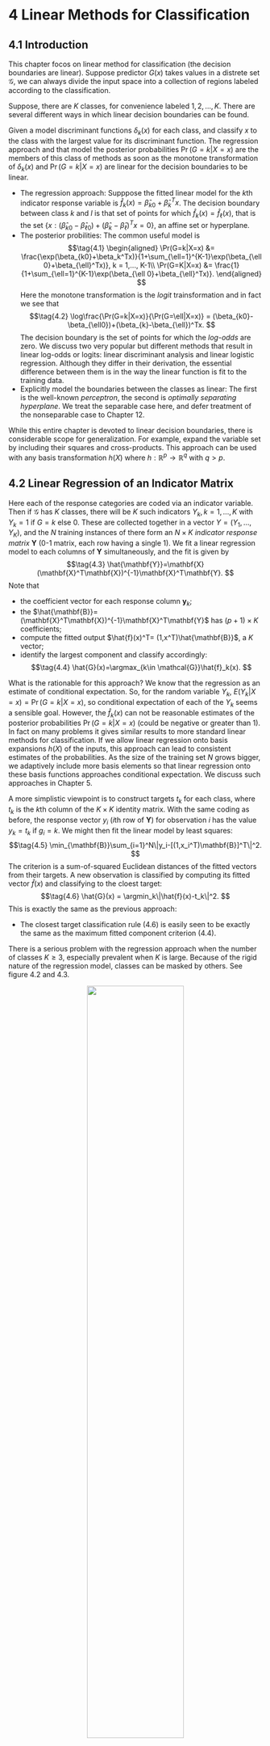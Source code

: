 <!-- <script type="text/javascript" src="http://cdn.mathjax.org/mathjax/latest/MathJax.js?config=TeX-AMS-MML_HTMLorMML"></script>
<script type="text/x-mathjax-config">
    MathJax.Hub.Config({ tex2jax: {inlineMath: [['$', '$']]}, messageStyle: "none" });
</script> -->

# **4 Linear Methods for Classification**

## **4.1 Introduction**

This chapter focos on linear method for classification (the decision boundaries are linear). Suppose predictor $G(x)$ takes values in a distrete set $\mathcal{G}$, we can always divide the input space into a collection of regions labeled according to the classification. 

Suppose, there are $K$ classes, for convenience labeled $1,2,...,K$. There are several different ways in which linear decision boundaries can be found.

Given a model discriminant functions $\delta_k(x)$ for each class, and classify $x$ to the class with the largest value for its discriminant function. The regression approach and that model the posterior probabilities $\Pr(G=k|X=x)$ are the members of this class of methods as soon as the monotone transformation of $\delta_k(x)$ and $\Pr(G=k|X=x)$ are linear for the decision boundaries to be linear. 

- The regression approach: Supppose the fitted linear model for the $k$th indicator response variable is $\hat{f}_k(x)=\hat{\beta}_{k0}+\hat{\beta}_k^Tx$. The decision boundary between class $k$ and $l$ is that set of points for which $\hat{f}_k(x)=\hat{f}_{\ell}(x)$, that is the set $\{x:(\hat{\beta}_{k0}-\hat{\beta}_{\ell 0})+(\hat{\beta}_k-\hat{\beta}_{\ell})^Tx = 0\}$, an affine set or hyperplane.
- The posterior probilities: The common useful model is 
  $$\tag{4.1}
  \begin{aligned}
    \Pr(G=k|X=x) &= \frac{\exp(\beta_{k0}+\beta_k^Tx)}{1+\sum_{\ell=1}^{K-1}\exp(\beta_{\ell 0}+\beta_{\ell}^Tx)}, k = 1,..., K-1\\
     \Pr(G=K|X=x) &= \frac{1}{1+\sum_{\ell=1}^{K-1}\exp(\beta_{\ell 0}+\beta_{\ell}^Tx)}.
  \end{aligned}
  $$
  Here the monotone transformation is the *logit* trainsformation and in fact we see that 
  $$\tag{4.2}
  \log\frac{\Pr(G=k|X=x)}{\Pr(G=\ell|X=x)} = (\beta_{k0}-\beta_{\ell0})+(\beta_{k}-\beta_{\ell})^Tx.
  $$
  The decision boundary is the set of points for which the *log-odds* are zero. We discuss two very popular but different methods that result in linear log-odds or logits: linear discriminant analysis and linear logistic regression. Although they differ in their derivation, the essential difference between them is in the way the linear function is fit to the training data.
- Explicitly model the boundaries between the classes as linear: The first is the well-known *perceptron*, the second is *optimally separating hyperplane*. We treat the separable case here, and defer treatment of the nonseparable case to Chapter 12.

While this entire chapter is devoted to linear decision boundaries, there is considerable scope for generalization. For example, expand the variable set by including their squares and cross-products. This approach can be used with any basis transformation $h(X)$ where $h:\mathbb{R}^p\to \mathbb{R}^q$ with $q > p$.

## **4.2 Linear Regression of an Indicator Matrix**

Here each of the response categories are coded via an indicator variable. Then if $\mathcal{G}$ has $K$ classes, there will be $K$ such indicators $Y_k, k=1,..., K$ with $Y_k=1$ if $G=k$ else $0$. These are collected together in a vector $Y=(Y_1,..., Y_K)$, and the $N$ training instances of there form an $N\times K$ *indicator response matrix* $\mathbf{Y}$ (0-1 matrix, each row having a single 1). We fit a linear regression model to each columns of $\mathbf{Y}$ simultaneously, and the fit is given by 
$$\tag{4.3}
\hat{\mathbf{Y}}=\mathbf{X}(\mathbf{X}^T\mathbf{X})^{-1}\mathbf{X}^T\mathbf{Y}.
$$
Note that 
  - the coefficient vector for each response column $\mathbf{y}_k$;
  - the $\hat{\mathbf{B}}= (\mathbf{X}^T\mathbf{X})^{-1}\mathbf{X}^T\mathbf{Y}$ has $(p+1)\times K$ coefficients;
  - compute the fitted output $\hat{f}(x)^T= (1,x^T)\hat{\mathbf{B}}$, a $K$ vector;
  - identify the largest component and classify accordingly:
  $$\tag{4.4}
  \hat{G}(x)=\argmax_{k\in \mathcal{G}}\hat{f}_k(x).
  $$

What is the rationable for this approach? We know that the regression as an estimate of conditional expectation. So, for the random variable $Y_k$, $E(Y_k|X=x)=\Pr(G=k|X=x)$, so conditional expectation of each of the $Y_k$ seems a sensible goal. However, the $\hat{f}_k(x)$ can not be reasonable estimates of the posterior probabilities $\Pr(G=k|X=x)$ (could be negative or greater than 1). In fact on many problems it gives similar results to more standard linear methods for classification. If we allow linear regression onto basis expansions $h(X)$ of the inputs, this approach can lead to consistent estimates of the probabilities. As the size of the training set $N$ grows bigger, we adaptively include more basis elements so that linear regression onto these basis functions approaches conditional expectation. We discuss such approaches in Chapter 5.

A more simplistic viewpoint is to construct targets $t_k$ for each class, where $t_k$ is the $k$th column of the $K\times K$ identity matrix. With the same coding as before, the response vector $y_i$ ($i$th row of $\mathbf{Y}$) for observation $i$ has the value $y_k=t_k$ if $g_i=k$. We might then fit the linear model by least squares:
$$\tag{4.5}
\min_{\mathbf{B}}\sum_{i=1}^N\|y_i-[(1,x_i^T)\mathbf{B}]^T\|^2.
$$
The criterion is a sum-of-squared Euclidean distances of the fitted vectors from their targets. A new observation is classified by computing its fitted vector $\hat{f}(x)$ and classifying to the cloest target:
$$\tag{4.6}
\hat{G}(x) = \argmin_k\|\hat{f}(x)-t_k\|^2.
$$
This is exactly the same as the previous approach:
   - The closest target classification rule (4.6) is easily seen to be exactly the same as the maximum fitted component criterion (4.4).

There is a serious problem with the regression approach when the number of classes $K \geq 3$, especially prevalent when $K$ is large. Because of the rigid nature of the regression model, classes can be masked by others. See figure 4.2 and 4.3.

<div align=center>
<img src="pic/figure4.2.png" width="61.8%">
</div>

<div align=center>
<img src="pic/figure4.3.png" width="61.8%">
</div>

For the cases in figure 4.3, if there are $K\geq 3$ classes are lined up, polynomial terms up to degress $K-1$ might be needed to resolve them. So in $p$-dimensional input space, one would need general polynomial terms and cross-products of total degree $K − 1$, $O(p^{K−1})$ terms in all, to resolve such worst-case scenarios. The example is extreme, but for large $K$ and small $p$ such maskings naturally occur. As a more realistic illustration, Figure 4.4 is a projection of the training data for a vowel recognition problem onto an informative two-dimensional subspace.

<div align=center>
<img src="pic/figure4.4.png" width="61.8%">
</div>

<div align=center>
<img src="pic/table4.1.png" width="61.8%">
</div>

## **4.3 Linear Discriminant Analysis**

Decision theory for classification (Section 2.4) tells us that we need to know the class posteriors $\Pr(G|X)$ for optimal classification. Suppose $f_k(x)$ is the class-conditional density of $X$ in class $G=k$, and let $\pi_k$ be the prior probability of class $k$, with $\sum_{k=1}^K\pi_k=1$. A simple application of Bayes theorem gives us
$$\tag{4.7}
\Pr(G=k|X=x) = \frac{f_k(x)\pi_k}{\sum_{\ell=1}^Kf_{\ell}(x)\pi_{\ell}}.
$$
We see that in terms of ability to classify, having the $f_k(x)$ is almost equivalent to having the quantity $\Pr(G = k|X = x)$. 

Many techniques are based on models for the class densities:
  - linear and quadratic discriminant analysis use Gaussian densities;
  - more flexible mixtures of Gaussians allow for nonlinear decision boundaries (Section 6.8);
  - general nonparametric density estimates for each class density allow the most flexibility (Section 6.6.2);
  - Naive Bayes models are a variant of the previous case, and assume that each of the class densities are products of marginal densities; that is, they assume that the inputs are conditionally independent in each class (Section 6.6.3).

Suppose that we model each class density as multivariate Gaussian
$$\tag{4.8}
f_k(x) = \frac{1}{(2\pi)^{p/2}|\Sigma_k|^{1/2}}e^{-\frac{1}{2}(x-\mu_k)^T\Sigma_k^{-1}(x-\mu_k)}.
$$

Linear discriminant analysis (LDA) arises in the special case when we assume that the classes have a common covariance matrix $\Sigma_k=\Sigma \quad \forall k$. In comparing two classes $k$ and $\ell$, it is sufficient to look at the log-ratio, and we see that
$$\tag{4.9}
\begin{aligned}
\log \frac{\Pr(G=k|X=x)}{\Pr(G=\ell|X=x)} &= \log\frac{f_k(x)}{f_{\ell}(x)}+\log\frac{\pi_k}{\pi_{\ell}}\\
&=\log\frac{\pi_k}{\pi_{\ell}}-\frac{1}{2}(\mu_k+\mu_{\ell})^T\Sigma^{-1}(\mu_k-\mu_{\ell})+x^T\Sigma^{-1}(\mu_k-\mu_{\ell}),
\end{aligned}
$$
an equation linear in $x$. For any pair of classes $k,\ell$, the decision boundary is the set where $\Pr(G=k|X=x)=\Pr(G=\ell|X=x)$ is linear in $x$; in $p$ dimensions a hyperplane. Figure 4.5 shows an example with three classes from three Gaussian distributions with a common covariance matrix and $p=2$. 

<div align=center>
<img src="pic/figure4.5.png" width="61.8%">
</div>

Notice that the decision boundaries are not the perpendicular bisectors of the line segments joining the centroids. This (perpendicular) would be the case if the covariance $\Sigma$ were spherical $\sigma^2\mathbf{I}$, and the class priors were equal. From (4.9) we see that *linear discriminant functions*

$$\tag{4.10}
\delta_k(x) = x^T\Sigma^{-1}\mu_k-\frac{1}{2}\mu_k^T\Sigma^{-1}\mu_k+\log \pi_k
$$
are an equivalent description of the decision rule, with $G(x)=\argmax_k\delta_k(x)$.

In practice we do not know the parameters of the Gaussian distributions, and will need to estimate them using our training data:
  - $\hat{\pi}_k=N_k/N$, where $N_k$ is the number of class-$k$ observations;
  - $\hat{\mu}_k=\sum_{g_i=k}x_i/N_k$;
  - $\hat{\Sigma} = \sum_{k=1}^K\sum_{g_i=k}(x_i-\hat{\mu}_k)(x_i-\hat{\mu}_k)^T/(N-K)$.

**With two classes**, the LDA rule classifies to class 2 if 
$$\tag{4.11}
x^T\hat{\Sigma}^{-1}(\hat{\mu}_2-\hat{\mu}_1)>\frac{1}{2}(\hat{\mu}_2+\hat{\mu}_1)^T\Sigma^{-1}(\hat{\mu}_2-\hat{\mu}_1)-\log(N_2/N_1).
$$
Suppose we code the targets in the two classes as +1 and −1, respectively. It is easy to show that the coefficient vector from least squares is proportional to the LDA direction given in (4.11) (Exercise 4.2). [In fact, this correspondence occurs for any (distinct) coding of the targets; see Exercise 4.2]. However unless $N_1 = N_2$ the intercepts are different and hence the resulting decision rules are different.

> Exercise 4.2.

Since this derivation of the LDA direction via least squares does not use a Gaussian assumption for the features, its applicability extends beyond the realm of Gaussian data. However the derivation of the particular intercept or cut-point given in (4.11) does require Gaussian data. Thus it makes sense to instead choose the cut-point that empirically minimizes training error for a given dataset. This is something we have found to work well in practice, but have not seen it mentioned in the literature.

**With more than two classes**, LDA is not the same as linear regression of the class indicator matrix, and it avoids the masking problems associated with that approach (Hastie et al., 1994). A correspondence between regres- sion and LDA can be established through the notion of optimal scoring, discussed in Section 12.5.

Getting back to the general discriminant problem (4.8), if the $\Sigma_k$ are not assumed to be equal, then the convenient cancellations in (4.9) do not occur, we then get *quadratic discriminant functions* (QDA),
$$\tag{4.12}
\delta_k(x) = -\frac{1}{2}\log|\Sigma_k|-\frac{1}{2}(x-\mu_k)^T\Sigma_k^{-1}(x-\mu_k)+\log\pi_k.
$$
The decision boundary between each pair of classes $k$ and $\ell$ is described by a quadratic equation $\{x : \delta_k(x) = \delta_{\ell}(x)\}$.

Figure 4.6 shows an example (from Figure 4.1 on page 103) where the three classes are Gaussian mixtures (Section 6.8) and the decision boundaries are approximated by quadratic equations in $x$. 

<div align=center>
<img src="pic/figure4.6.png" width="61.8%">
</div>

> For this figure and many similar figures in the book we compute the decision bound- aries by an exhaustive contouring method. We compute the decision rule on a fine lattice of points, and then use contouring algorithms to compute the boundaries.

When $p$ is large this can mean a dramatic increase in parameters. For LDA, it seems there are $(K-1)\times(p+1)$ parameters, while for QDA there will be $(K-1)\times\{p(p+1)/2+p+1\}$ parameters. Both LDA and QDA perform well on an amazingly large and diverse set of classification tasks. The question arises why LDA and QDA have such a good track record. The reason is not likely to be that the data are approximately Gaussian, and in addition for LDA that the covariances are approximately equal. **More likely a reason is that the data can only support simple decision boundaries such as linear or quadratic, and the estimates provided via the Gaussian models are stable.** This is a bias variance tradeoff—we can put up with the bias of a linear decision boundary because it can be estimated with much lower variance than more exotic alternatives. This argument is less believable for QDA, since it can have many parameters itself, although perhaps fewer than the non-parametric alternatives.

### **4.3.1 Regularized Discriminant Analysis**

Friedman (1989) proposed a compromise between LDA and QDA, which allows one to shrink the separate covariances of QDA toward a common covariance as in LDA. These methods are very similar in flavor to ridge regression. The regularized covariance matrices have the form
$$\tag{4.13}
\hat{\Sigma}_k(\alpha) = \alpha\hat{\Sigma}_k+(1-\alpha)\hat{\Sigma},
$$
where $\alpha\in [0,1]$ and $\hat{\Sigma}$ is the pooled covariance matrix as used in LDA. In practice $\alpha$ can be chosen based on the performance of the model on validation data, or by cross-validation.

Figure 4.7 shows the results of RDA applied to the vowel data.
<div align=center>
<img src="pic/figure4.7.png" width="61.8%">
</div>
Similar modifications allow $\hat{\Sigma}$ itself to be shrunk toward the scalar covariance,

$$\tag{4.14}
\hat{\Sigma}(\gamma) = \gamma\hat{\Sigma}+(1-\gamma)\hat{\sigma}^2\mathbf{I}
$$

for $\gamma\in [0,1]$. Replacing $\hat{\Sigma}$ in (4.13) by $\hat{\Sigma}(\gamma)$ leads to a more general family of covariances $\hat{\Sigma}(\alpha, \gamma)$ indexed by a pair of parameters.

In Chapter 12, we discuss other regularized versions of LDA, which are more suitable when the data arise from digitized analog signals and images. In Chapter 18 we also deal with very high-dimensional problems, where for example the features are gene- expression measurements in microarray studies. There the methods focus on the case $\gamma = 0$ in (4.14), and other severely regularized versions of LDA.

### **4.3.2 Computations for LDA**

We briefly digress on the computations required for LDA and especially QDA. By the eigen decomposition for each $\hat{\Sigma}_k=\mathbf{U_kD_kU_k}^T$, where $\mathbf{U}_k$ is $p\times p$ orthonormal and $\mathbf{D}_k$ a diagonal matrix of positive eigenvalues $d_{k\ell}$. Then the ingredients for $\delta_k(x)$ (4.12) are
  -  $(x-\hat{\mu}_k)^T\hat{\Sigma}_k^{-1}(x-\hat{\mu}_k) = [\mathbf{U}_k^T(x-\hat{\mu}_k)]^T\mathbf{D}_k^{-1}[\mathbf{U}_k^T(x-\hat{\mu}_k)]$;
  - $\log|\hat{\Sigma}_k|=\sum_{\ell}\log d_{k\ell}$.

In light of the computational steps outlined above, the LDA classifier
can be implemented by the following pair of steps:

  - *Sphere* the1data with respect to the common covariance estimate $\hat{\Sigma}: X^* \leftarrow D^{-\frac{1}{2}} U^T X$, where $\hat{\Sigma} = \mathbf{UDU}^T$. The common covariance estimate of $X^*$ will now be the identity.
  
    > Since $\hat{\Sigma} = \mathbf{UDU}^T$, 
    > $$
    \hat{\Sigma}^* = \mathbf{D}^{-\frac{1}{2}}\mathbf{U}^T\hat{\Sigma}\mathbf{U}\mathbf{D}^{-\frac{1}{2}} = \mathbf{D}^{-\frac{1}{2}}\mathbf{U}^T\mathbf{U}\mathbf{D}\mathbf{U}^T\mathbf{U}\mathbf{D}^{-\frac{1}{2}} = \mathbf{I}.

    > $$

  - Classify to the closest class centroid in the transformed space, modulo the effect of the class prior probabilities $\pi_k$.
    >  $$\delta^*_k(x)=-\frac{1}{2}\|x^*-\hat{\mu}^*_k\|_2^2+\log \pi_k$$ 

### **4.3.3 Reduced-Rank Linear Discriminant Analysis**

LDA as a restricted Gaussian classifier allow us to view informative low-dimensional projections of the data. The $K$ centroids in $p$-dimensional input space lie in an affine subspace of dimension $\leq K-1$, and if $p$ is much larger than $K$, this will be a considerable drop in dimension. Moreover, in locating the closest centroid, we can ignore distances orthogonal to this subspace, since they will contribute equally to each class. Thus there is a fundamental dimension reduction in LDA, namely, that we need only consider the data in a subspace of dimension at most $K − 1$.

We might then ask for a $L< K-1$ dimensinal subspace $H_L\subset H_{K-1}$ optimal for LDA in some sense. Fisher defined optimal to mean that the projected centroids were spread out as much as possible in terms of variance. This amounts to finding principal component subspaces of the centroids themselves. 

Figure 4.4 shows such an optimal two-dimensional subspace for the vowel data. Here there are eleven classes, each a different vowel sound, in a ten-dimensional input space. The centroids require the full space in this case, since $K − 1 = p$, but we have shown an optimal two-dimensional subspace.  The dimensions are ordered, so we can compute additional dimensions in sequence.

Figure 4.8 shows four additional pairs of coordinates, also known as canonical or discriminant variables.
<div align=center>
<img src="pic/figure4.8.png" width="61.8%">
</div>

In summary, finding the sequences of optimal subspaces for LDA involves the following steps:
  - compute the $K\times p$ matrix of class centroids $\mathbf{M}$ and the common covariance matrix $\mathbf{W}$ (for within-class covariance);
  - compute $\mathbf{M}^*=\mathbf{M}\mathbf{W}^{-\frac{1}{2}}$ using the eigen-decomposition of $\mathbf{W}$;
  - compute $\mathbf{B}^*$, the covariance matrix of $\mathbf{M}^*$ ($\mathbf{B}$ for between-class covariance), and its eigen-decomposition $\mathbf{B}^*=\mathbf{V}^*\mathbf{D}_{B}\mathbf{V}^{*T}$. The columns $v_{\ell}^*$ of $\mathbf{V}^*$ in sequence from first to last define the coordinates of the optimal subspaces.

Combining all these operations the $\ell$th discriminant variable is given by $Z_{\ell}=v_{\ell}^TX$ with $v_{\ell}=\mathbf{W}^{-\frac{1}{2}}v_{\ell}^*$.

Fisher arrived at this decomposition via a different route, without referring to Gaussian distributions at all. He posed the problem:

*Find the linear combination $Z = a^TX$ such that the between-class variance is maximized relative to the within-class variance.*

> The between class variance matrix is the variance of the class means of $X$, 
> $$
\mathbf{B} = \sum_{k=1}^{K}\sum_{g_{i}=k}{(\hat{\mu}_{k}-\hat{\mu})(\hat{\mu}_{k}-\hat{\mu})^{T}/(K-1)},
> $$
>
>
> the within class variance is the pooled variance about the means
> $$
\mathbf{W} = \sum_{k=1}^{K}\sum_{g_{i}=k}{(x_{i}-\hat{\mu}_{k})(x_{i}-\hat{\mu}_{k})^{T}/(N-K)},
> $$
> The total covariance matrix of $X$, ignoring class information
> $$
\mathbf{T} = \sum_{k=1}^K\sum_{g_i=k}(x_i-\hat{\mu})(x_i-\hat{\mu})^T/(N-1).
> $$
> It is easy to prove that $\mathbf{T=B+W}$.
> The between-class variance of $Z$ is $a^T\mathbf{B}a$ and the within-class variance is $a^T\mathbf{W}a$.

Figure 4.9 shows why this criterion makes sense. 
<div align=center>
<img src="pic/figure4.9.png" width="61.8%">
</div>

Fisher's problem therefore amounts to maximizing the *Rayleigh quotient*,
$$\tag{4.15}
\max_a\frac{a^T\mathbf{B}a}{a^T\mathbf{W}a},
$$
or equivalently 
$$\tag{4.16}
\max_a a^T\mathbf{B}a \text{ subject to } a^T\mathbf{W}a=1.
$$
> which can rewrite after the convenient basis change $a^* = \mathbf{W}^{1/2}a$, $a^T\mathbf{B}a = a^{*T}\mathbf{W}^{-1/2}\mathbf{B}\mathbf{W}^{-1/2}a^* = a^{*T}\mathbf{B}^*a^*$, 
> $$
\min_{a^*}-\frac{1}{2}a^{*T}\mathbf{B}^*a^* \text{ subject to } a^{*T}a^*=1.
> $$
> The Lagrangien for this problem writes
> $$
L=-\frac{1}{2}a^{*T}\mathbf{B}^*a^*+\frac{1}{2}\lambda(a^{*T}a^*-1).
> $$
> and the Karush-Kuhn-Tucker conditions give
> $$
\mathbf{B}^*a^*=\lambda a^* \equiv \mathbf{W}^{-1}\mathbf{B}a=\lambda a.
> $$
> Thus, the optimal $a^*$ corresponding the largest eigenvalue of $\mathbf{B}^*$, that is  $v_{1}^*$. And $a$ given by the largest eigenvalue of $\mathbf{W}^{-1}\mathbf{B}$. Similarly one can find the next direction $v_{2}^*$, and so on. $v_{\ell}=\mathbf{W}^{-\frac{1}{2}}v_{\ell}^*$.
>  It is not hard to show (Exercise 4.1) that the optimal $a_1$ is identical to $v_1$ defined above. 

The $a_{\ell}$ are referred to as discriminant coordinates, not to be confused with discriminant functions. They are also referred to as *canonical variates*, since an alternative derivation of these results is through a canonical correlation analysis of the indicator response matrix $\mathbf{Y}$ on the predictor matrix $\mathbf{X}$. This line is pursued in Section 12.5.

To summarize the developments so far:
  - Gaussian classification with common covariances leads to linear deci- sion boundaries. Classification can be achieved by sphering the data with respect to $\mathbf{W}$, and classifying to the closest centroid (modulo $\log\pi_k$) in the sphered space.
  - Since only the relative distances to the centroids count, one can confine the data to the subspace spanned by the centroids in the sphered space.
  - This subspace can be further decomposed into successively optimal subspaces in term of centroid separation. This decomposition is identical to the decomposition due to Fisher.

One can show that this is a Gaussian classification rule with the additional restriction that the centroids of the Gaussians lie in a $L$-dimensional subspace of $\mathbb{R}^p$. Fitting such a model by maximum likelihood, and then constructing the posterior probabilities using Bayes’ theorem amounts to the classification rule described above (Exercise 4.8).
> Exercise 4.8

Gaussian classification dictates the logπk correction factor in the dis- tance calculation. The reason for this correction can be seen in Figure 4.9. The misclassification rate is based on the area of overlap between the two densities. If the $\pi_k$ are equal (implicit in that figure), then the optimal cut-point is midway between the projected means. If the $\pi_k$ are not equal, moving the cut-point toward the smaller class will improve the error rate. As mentioned earlier for two classes, one can derive the linear rule using LDA (or any other method), and then choose the cut-point to minimize misclassification error over the training data.

Figure 4.10 shows the results. Figure 4.11 shows the decision boundaries for the classifier based on the two-dimensional LDA solution.

<div align=center>
<img src="pic/figure4.10.png" width="61.8%">
</div>

<div align=center>
<img src="pic/figure4.11.png" width="61.8%">
</div>

There is a close connection between Fisher’s reduced rank discriminant analysis and regression of an indicator response matrix. It turns out that LDA amounts to the regression followed by an eigen-decomposition of $\hat{\mathbf{Y}}^T\mathbf{Y}$.  In the case of two classes, there is a single discriminant variable that is identical up to a scalar multiplication to either of the columns of $\hat{\mathbf{Y}}$. These connections are developed in Chapter 12. A related fact is that if one transforms the original predictors $\mathbf{X}$ to $\hat{\mathbf{Y}}$ , then LDA using $\hat{\mathbf{Y}}$ is identical to LDA in the original space (Exercise 4.3).
> Exercise 4.3.

## **4.4 Logistic Regression**